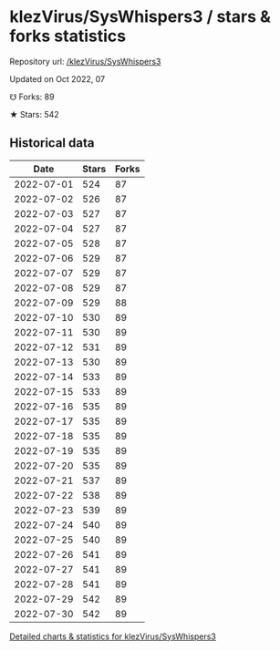 # klezVirus/SysWhispers3 / stars & forks statistics

Repository url: [/klezVirus/SysWhispers3](https://github.com/klezVirus/SysWhispers3)

Updated on Oct 2022, 07

☋ Forks: 89

★ Stars: 542

## Historical data
| Date | Stars | Forks |
|------|-------|-------|
| 2022-07-01 | 524 | 87 | 
| 2022-07-02 | 526 | 87 | 
| 2022-07-03 | 527 | 87 | 
| 2022-07-04 | 527 | 87 | 
| 2022-07-05 | 528 | 87 | 
| 2022-07-06 | 529 | 87 | 
| 2022-07-07 | 529 | 87 | 
| 2022-07-08 | 529 | 87 | 
| 2022-07-09 | 529 | 88 | 
| 2022-07-10 | 530 | 89 | 
| 2022-07-11 | 530 | 89 | 
| 2022-07-12 | 531 | 89 | 
| 2022-07-13 | 530 | 89 | 
| 2022-07-14 | 533 | 89 | 
| 2022-07-15 | 533 | 89 | 
| 2022-07-16 | 535 | 89 | 
| 2022-07-17 | 535 | 89 | 
| 2022-07-18 | 535 | 89 | 
| 2022-07-19 | 535 | 89 | 
| 2022-07-20 | 535 | 89 | 
| 2022-07-21 | 537 | 89 | 
| 2022-07-22 | 538 | 89 | 
| 2022-07-23 | 539 | 89 | 
| 2022-07-24 | 540 | 89 | 
| 2022-07-25 | 540 | 89 | 
| 2022-07-26 | 541 | 89 | 
| 2022-07-27 | 541 | 89 | 
| 2022-07-28 | 541 | 89 | 
| 2022-07-29 | 542 | 89 | 
| 2022-07-30 | 542 | 89 | 


[Detailed charts & statistics for klezVirus/SysWhispers3](https://reviewgithub.com/rep/klezVirus/SysWhispers3)

